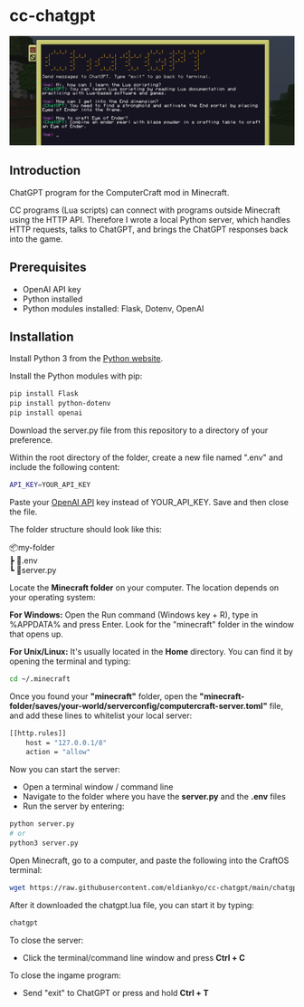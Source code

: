 # cc-chatgpt

![Cover Image](./cover.png)

## Introduction
  
ChatGPT program for the ComputerCraft mod in Minecraft.  
  
CC programs (Lua scripts) can connect with programs outside Minecraft using the HTTP API.
Therefore I wrote a local Python server, which handles HTTP requests, talks to ChatGPT, and brings the ChatGPT responses back into the game.
  
## Prerequisites
  
- OpenAI API key
- Python installed
- Python modules installed: Flask, Dotenv, OpenAI
  
## Installation
  
Install Python 3 from the [Python website](https://www.python.org/).  
  
Install the Python modules with pip:  
```bash
pip install Flask
pip install python-dotenv
pip install openai
```
  
Download the server.py file from this repository to a directory of your preference.
  
Within the root directory of the folder, create a new file named ".env" and include the following content:
```bash
API_KEY=YOUR_API_KEY
```
Paste your [OpenAI API](https://platform.openai.com/account/api-keys) key instead of YOUR_API_KEY. Save and then close the file.
  
The folder structure should look like this:  

📦my-folder  
 ┣ 📜.env  
 ┗ 📜server.py  
  
  
Locate the **Minecraft folder** on your computer. The location depends on your operating system:  
  
**For Windows:** Open the Run command (Windows key + R), type in %APPDATA% and press Enter. Look for the "minecraft" folder in the window that opens up.  
  
**For Unix/Linux:** It's usually located in the **Home** directory. You can find it by opening the terminal and typing:
```bash
cd ~/.minecraft
```
  
Once you found your **"minecraft"** folder, open the **"minecraft-folder/saves/your-world/serverconfig/computercraft-server.toml"** file, and add these lines to whitelist your local server:  
  
```bash
[[http.rules]]
	host = "127.0.0.1/8"
	action = "allow"
```

Now you can start the server:
- Open a terminal window / command line
- Navigate to the folder where you have the **server.py** and the **.env** files
- Run the server by entering:
```bash
python server.py
# or
python3 server.py
```

Open Minecraft, go to a computer, and paste the following into the CraftOS terminal:
```bash
wget https://raw.githubusercontent.com/eldiankyo/cc-chatgpt/main/chatgpt.lua
```
After it downloaded the chatgpt.lua file, you can start it by typing:
```bash
chatgpt
```

To close the server:
  - Click the terminal/command line window and press **Ctrl + C**  
  
To close the ingame program:  
  - Send "exit" to ChatGPT or press and hold **Ctrl + T**
